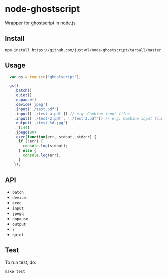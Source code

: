 # node-ghostscript

Wrapper for ghostscript in node.js.

## Install

    npm install https://github.com/justsml/node-ghostscript/tarball/master

## Usage

```javascript
  var gs = require('ghostscript');

  gs()
    .batch()
    .quiet()
    .nopause()
    .device('jpeg')
    .input('./test.pdf')
    .input(['./test-a.pdf']) // e.g. Combine input files
    .input(['./test-2.pdf', './test-3.pdf']) // e.g. Combine input files
    .output('./test-%d.jpg')
    .r(144)
    .jpegq(90)
    .exec(function(err, stdout, stderr) {
      if (!err) {
        console.log(stdout);
      } else {
        console.log(err);
      }
    });
```
## API

* `batch`
* `device`
* `exec`
* `input`
* `jpegq`
* `nopause`
* `output`
* `r`
* `quiet`

## Test

To run test, do:

    make test

